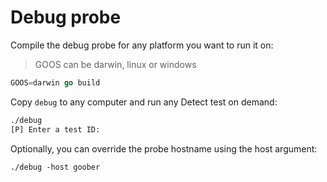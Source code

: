 # Debug probe

Compile the debug probe for any platform you want to run it on:

> GOOS can be darwin, linux or windows

```go
GOOS=darwin go build
```

Copy ``debug`` to any computer and run any Detect test on demand:
```bash
./debug
[P] Enter a test ID:
```

Optionally, you can override the probe hostname using the host argument:
```
./debug -host goober
```